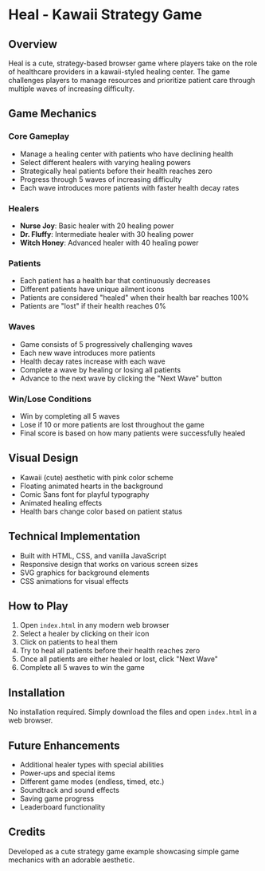 # Heal - Kawaii Strategy Game

## Overview
Heal is a cute, strategy-based browser game where players take on the role of healthcare providers in a kawaii-styled healing center. The game challenges players to manage resources and prioritize patient care through multiple waves of increasing difficulty.

## Game Mechanics

### Core Gameplay
- Manage a healing center with patients who have declining health
- Select different healers with varying healing powers
- Strategically heal patients before their health reaches zero
- Progress through 5 waves of increasing difficulty
- Each wave introduces more patients with faster health decay rates

### Healers
- **Nurse Joy**: Basic healer with 20 healing power
- **Dr. Fluffy**: Intermediate healer with 30 healing power
- **Witch Honey**: Advanced healer with 40 healing power

### Patients
- Each patient has a health bar that continuously decreases
- Different patients have unique ailment icons
- Patients are considered "healed" when their health bar reaches 100%
- Patients are "lost" if their health reaches 0%

### Waves
- Game consists of 5 progressively challenging waves
- Each new wave introduces more patients
- Health decay rates increase with each wave
- Complete a wave by healing or losing all patients
- Advance to the next wave by clicking the "Next Wave" button

### Win/Lose Conditions
- Win by completing all 5 waves
- Lose if 10 or more patients are lost throughout the game
- Final score is based on how many patients were successfully healed

## Visual Design
- Kawaii (cute) aesthetic with pink color scheme
- Floating animated hearts in the background
- Comic Sans font for playful typography
- Animated healing effects
- Health bars change color based on patient status

## Technical Implementation
- Built with HTML, CSS, and vanilla JavaScript
- Responsive design that works on various screen sizes
- SVG graphics for background elements
- CSS animations for visual effects

## How to Play
1. Open `index.html` in any modern web browser
2. Select a healer by clicking on their icon
3. Click on patients to heal them
4. Try to heal all patients before their health reaches zero
5. Once all patients are either healed or lost, click "Next Wave"
6. Complete all 5 waves to win the game

## Installation
No installation required. Simply download the files and open `index.html` in a web browser.

## Future Enhancements
- Additional healer types with special abilities
- Power-ups and special items
- Different game modes (endless, timed, etc.)
- Soundtrack and sound effects
- Saving game progress
- Leaderboard functionality

## Credits
Developed as a cute strategy game example showcasing simple game mechanics with an adorable aesthetic.
